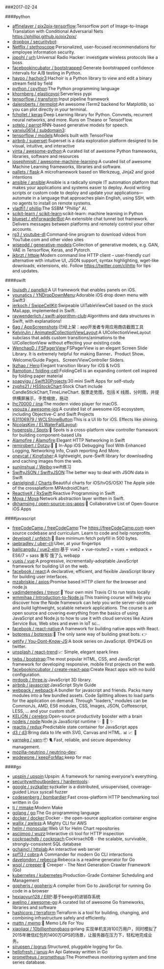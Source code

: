 ###2017-02-24

####python
* [affinelayer / pix2pix-tensorflow](https://github.com/affinelayer/pix2pix-tensorflow):Tensorflow port of Image-to-Image Translation with Conditional Adversarial Nets https://phillipi.github.io/pix2pix/
* [dropbox / securitybot](https://github.com/dropbox/securitybot):
* [Netflix / stethoscope](https://github.com/Netflix/stethoscope):Personalized, user-focused recommendations for employee information security.
* [jopohl / urh](https://github.com/jopohl/urh):Universal Radio Hacker: investigate wireless protocols like a boss
* [facebookincubator / bootstrapped](https://github.com/facebookincubator/bootstrapped):Generate bootstrapped confidence intervals for A/B testing in Python.
* [haypo / hachoir3](https://github.com/haypo/hachoir3):Hachoir is a Python library to view and edit a binary stream field by field
* [python / cpython](https://github.com/python/cpython):The Python programming language
* [khornberg / elasticpypi](https://github.com/khornberg/elasticpypi):Serverless pypi
* [tensorflow / transform](https://github.com/tensorflow/transform):Input pipeline framework
* [daleroberts / itermplot](https://github.com/daleroberts/itermplot):An awesome iTerm2 backend for Matplotlib, so you can plot directly in your terminal.
* [fchollet / keras](https://github.com/fchollet/keras):Deep Learning library for Python. Convnets, recurrent neural networks, and more. Runs on Theano or TensorFlow.
* [sotelo / parrot](https://github.com/sotelo/parrot):RNN-based generative models for speech.
* [yanxiu0614 / subdomain3](https://github.com/yanxiu0614/subdomain3):
* [tensorflow / models](https://github.com/tensorflow/models):Models built with TensorFlow
* [airbnb / superset](https://github.com/airbnb/superset):Superset is a data exploration platform designed to be visual, intuitive, and interactive
* [vinta / awesome-python](https://github.com/vinta/awesome-python):A curated list of awesome Python frameworks, libraries, software and resources
* [josephmisiti / awesome-machine-learning](https://github.com/josephmisiti/awesome-machine-learning):A curated list of awesome Machine Learning frameworks, libraries and software.
* [pallets / flask](https://github.com/pallets/flask):A microframework based on Werkzeug, Jinja2 and good intentions
* [ansible / ansible](https://github.com/ansible/ansible):Ansible is a radically simple IT automation platform that makes your applications and systems easier to deploy. Avoid writing scripts or custom code to deploy and update your applications— automate in a language that approaches plain English, using SSH, with no agents to install on remote systems.
* [vladfi1 / phillip](https://github.com/vladfi1/phillip):The SSBM "Phillip" AI.
* [scikit-learn / scikit-learn](https://github.com/scikit-learn/scikit-learn):scikit-learn: machine learning in Python
* [blueset / ehForwarderBot](https://github.com/blueset/ehForwarderBot):An extensible chat tunnel bot framework. Delivers messages between platforms and remotely control your other accounts.
* [rg3 / youtube-dl](https://github.com/rg3/youtube-dl):Command-line program to download videos from YouTube.com and other video sites
* [wiseodd / generative-models](https://github.com/wiseodd/generative-models):Collection of generative models, e.g. GAN, VAE in Tensorflow, Keras, and Pytorch.
* [jkbrzt / httpie](https://github.com/jkbrzt/httpie):Modern command line HTTP client – user-friendly curl alternative with intuitive UI, JSON support, syntax highlighting, wget-like downloads, extensions, etc. Follow https://twitter.com/clihttp for tips and updates.

####swift
* [louisdh / panelkit](https://github.com/louisdh/panelkit):A UI framework that enables panels on iOS.
* [younatics / YNDropDownMenu](https://github.com/younatics/YNDropDownMenu):Adorable iOS drop down menu with Swift3
* [jerkoch / SwipeCellKit](https://github.com/jerkoch/SwipeCellKit):Swipeable UITableViewCell based on the stock Mail.app, implemented in Swift.
* [raywenderlich / swift-algorithm-club](https://github.com/raywenderlich/swift-algorithm-club):Algorithms and data structures in Swift, with explanations!
* [6ag / AppScreenshots](https://github.com/6ag/AppScreenshots):已经上架：app开发者专用应用商店截图工具
* [KelvinJin / AnimatedCollectionViewLayout](https://github.com/KelvinJin/AnimatedCollectionViewLayout):A UICollectionViewLayout subclass that adds custom transitions/animations to the UICollectionView without effecting your existing code.
* [WenchaoD / FSPagerView](https://github.com/WenchaoD/FSPagerView):FSPagerView is an elegant Screen Slide Library. It is extremely helpful for making Banner、Product Show、Welcome/Guide Pages、Screen/ViewController Sliders.
* [lkzhao / Hero](https://github.com/lkzhao/Hero):Elegant transition library for iOS & tvOS
* [Ramotion / folding-cell](https://github.com/Ramotion/folding-cell):FoldingCell is an expanding content cell inspired by folding paper material
* [soapyigu / Swift30Projects](https://github.com/soapyigu/Swift30Projects):30 mini Swift Apps for self-study
* [zyphs21 / HSStockChart](https://github.com/zyphs21/HSStockChart):Stock Chart include CandleStickChart,TimeLineChart. 股票走势图，包括 K 线图，分时图，并提供横屏展示，手势缩放，拖动
* [lhc70000 / iina](https://github.com/lhc70000/iina):The modern video player for macOS.
* [vsouza / awesome-ios](https://github.com/vsouza/awesome-ios):A curated list of awesome iOS ecosystem, including Objective-C and Swift Projects
* [631106979 / WCLShineButton](https://github.com/631106979/WCLShineButton):This is a UI lib for iOS. Effects like shining.
* [NicolasKim / ELWaterFallLayout](https://github.com/NicolasKim/ELWaterFallLayout):
* [hyperoslo / Spots](https://github.com/hyperoslo/Spots):🎍 Spots is a cross-platform view controller framework for building component-based UIs
* [Alamofire / Alamofire](https://github.com/Alamofire/Alamofire):Elegant HTTP Networking in Swift
* [remirobert / Dotzu](https://github.com/remirobert/Dotzu):📱 👀 In-App iOS Debugging Tool With Enhanced Logging, Networking Info, Crash reporting And More.
* [onevcat / Kingfisher](https://github.com/onevcat/Kingfisher):A lightweight, pure-Swift library for downloading and caching images from the web.
* [sunjinshuai / Weibo](https://github.com/sunjinshuai/Weibo):swift练习
* [SwiftyJSON / SwiftyJSON](https://github.com/SwiftyJSON/SwiftyJSON):The better way to deal with JSON data in Swift
* [danielgindi / Charts](https://github.com/danielgindi/Charts):Beautiful charts for iOS/tvOS/OSX! The Apple side of the crossplatform MPAndroidChart.
* [ReactiveX / RxSwift](https://github.com/ReactiveX/RxSwift):Reactive Programming in Swift
* [Moya / Moya](https://github.com/Moya/Moya):Network abstraction layer written in Swift.
* [dkhamsing / open-source-ios-apps](https://github.com/dkhamsing/open-source-ios-apps):📱 Collaborative List of Open-Source iOS Apps

####javascript
* [freeCodeCamp / freeCodeCamp](https://github.com/freeCodeCamp/freeCodeCamp):The https://freeCodeCamp.com open source codebase and curriculum. Learn to code and help nonprofits.
* [developit / unfetch](https://github.com/developit/unfetch):🐶 Bare minimum fetch polyfill in 500 bytes.
* [jaebradley / uber-cli](https://github.com/jaebradley/uber-cli):Uber, at your fingertips
* [bailicangdu / vue2-elm](https://github.com/bailicangdu/vue2-elm):基于 vue2 + vue-router2 + vuex + webpack + ES6/7 + sass 重写 饿了么 webapp
* [vuejs / vue](https://github.com/vuejs/vue):A progressive, incrementally-adoptable JavaScript framework for building UI on the web.
* [facebook / react](https://github.com/facebook/react):A declarative, efficient, and flexible JavaScript library for building user interfaces.
* [mzabriskie / axios](https://github.com/mzabriskie/axios):Promise based HTTP client for the browser and node.js
* [vadimdemedes / trevor](https://github.com/vadimdemedes/trevor):🚦 Your own mini Travis CI to run tests locally
* [wmmihaa / Introduction-to-Node.js](https://github.com/wmmihaa/Introduction-to-Node.js):This training course will help you discover how the Node framework can help you write server-side code and build lightweight, scalable network applications. The course is an open source and covering everything from the basics of using JavaScript and Node.js to how to use it with cloud services like Azure Service Bus, Web sites and even in IoT sc…
* [facebook / react-native](https://github.com/facebook/react-native):A framework for building native apps with React.
* [botpress / botpress](https://github.com/botpress/botpress):🤖 The only sane way of building great bots. 👉
* [getify / You-Dont-Know-JS](https://github.com/getify/You-Dont-Know-JS):A book series on JavaScript. @YDKJS on twitter.
* [unsplash / react-trend](https://github.com/unsplash/react-trend):📈 Simple, elegant spark lines
* [twbs / bootstrap](https://github.com/twbs/bootstrap):The most popular HTML, CSS, and JavaScript framework for developing responsive, mobile first projects on the web.
* [facebookincubator / create-react-app](https://github.com/facebookincubator/create-react-app):Create React apps with no build configuration.
* [mrdoob / three.js](https://github.com/mrdoob/three.js):JavaScript 3D library.
* [airbnb / javascript](https://github.com/airbnb/javascript):JavaScript Style Guide
* [webpack / webpack](https://github.com/webpack/webpack):A bundler for javascript and friends. Packs many modules into a few bundled assets. Code Splitting allows to load parts for the application on demand. Through "loaders," modules can be CommonJs, AMD, ES6 modules, CSS, Images, JSON, Coffeescript, LESS, ... and your custom stuff.
* [KELiON / cerebro](https://github.com/KELiON/cerebro):Open-source productivity booster with a brain
* [nodejs / node](https://github.com/nodejs/node):Node.js JavaScript runtime ✨ 🐢 🚀 ✨
* [reactjs / redux](https://github.com/reactjs/redux):Predictable state container for JavaScript apps
* [d3 / d3](https://github.com/d3/d3):Bring data to life with SVG, Canvas and HTML. 📊 📈 🎉
* [yarnpkg / yarn](https://github.com/yarnpkg/yarn):📦 🐈 Fast, reliable, and secure dependency management.
* [mozilla-neutrino / neutrino-dev](https://github.com/mozilla-neutrino/neutrino-dev):
* [wodewone / keepForMac](https://github.com/wodewone/keepForMac):keep for mac

####go
* [upspin / upspin](https://github.com/upspin/upspin):Upspin: A framework for naming everyone's everything.
* [securitywithoutborders / hardentools](https://github.com/securitywithoutborders/hardentools):
* [google / syzkaller](https://github.com/google/syzkaller):syzkaller is a distributed, unsupervised, coverage-guided Linux syscall fuzzer
* [codesenberg / bombardier](https://github.com/codesenberg/bombardier):Fast cross-platform HTTP benchmarking tool written in Go
* [tj / mmake](https://github.com/tj/mmake):Modern Make
* [golang / go](https://github.com/golang/go):The Go programming language
* [docker / docker](https://github.com/docker/docker):Docker - the open-source application container engine
* [wallix / awless](https://github.com/wallix/awless):A Mighty CLI for AWS
* [helm / monocular](https://github.com/helm/monocular):Web UI for Helm Chart repositories
* [asciimoo / wuzz](https://github.com/asciimoo/wuzz):Interactive cli tool for HTTP inspection
* [cockroachdb / cockroach](https://github.com/cockroachdb/cockroach):CockroachDB - the scalable, survivable, strongly-consistent SQL database
* [gchaincl / httplab](https://github.com/gchaincl/httplab):An interactive web server
* [spf13 / cobra](https://github.com/spf13/cobra):A Commander for modern Go CLI interactions
* [davelondon / rebecca](https://github.com/davelondon/rebecca):Rebecca is a readme generator for Go
* [wspl / creeper](https://github.com/wspl/creeper):🐾 Creeper - The Next Generation Crawler Framework (Go)
* [kubernetes / kubernetes](https://github.com/kubernetes/kubernetes):Production-Grade Container Scheduling and Management
* [gopherjs / gopherjs](https://github.com/gopherjs/gopherjs):A compiler from Go to JavaScript for running Go code in a browser
* [hexiaoyun128 / ERP](https://github.com/hexiaoyun128/ERP):基于beego的进销存系统
* [avelino / awesome-go](https://github.com/avelino/awesome-go):A curated list of awesome Go frameworks, libraries and software
* [hashicorp / terraform](https://github.com/hashicorp/terraform):Terraform is a tool for building, changing, and combining infrastructure safely and efficiently.
* [mattn / memo](https://github.com/mattn/memo):📓 Memo Life For You
* [xiaojiaqi / 10billionhongbaos](https://github.com/xiaojiaqi/10billionhongbaos):golang 实现单机支持100万用户，同时模拟了2015年微信红包的1400万QPS的场景，让服务器在压力下，轻松地完成业务。
* [sirupsen / logrus](https://github.com/sirupsen/logrus):Structured, pluggable logging for Go.
* [hellofresh / janus](https://github.com/hellofresh/janus):An Api Gateway written in Go
* [prometheus / prometheus](https://github.com/prometheus/prometheus):The Prometheus monitoring system and time series database.

